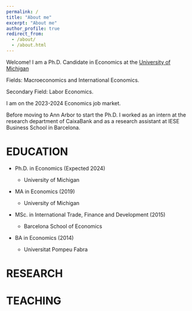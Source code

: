 ```yaml
---
permalink: /
title: "About me"
excerpt: "About me"
author_profile: true
redirect_from: 
  - /about/
  - /about.html
---
```


Welcome! 
I am a Ph.D. Candidate in Economics at the <a href="https://lsa.umich.edu/econ/doctoral-program.html" target="_blank"> University of Michigan </a> 

Fields: Macroeconomics and International Economics.

Secondary Field: Labor Economics.

I am on the 2023-2024 Economics job market.

Before moving to Ann Arbor to start the Ph.D. I worked as an intern at the research department of CaixaBank and as a research assistant at IESE Business School in Barcelona. 


EDUCATION
======

- Ph.D. in Economics (Expected 2024)
  - University of Michigan

- MA in Economics (2019)
  - University of Michigan

- MSc. in International Trade, Finance and Development (2015)
  - Barcelona School of Economics

- BA in Economics (2014)
  - Universitat Pompeu Fabra

RESEARCH
======



TEACHING
======

